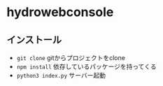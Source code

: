 # hydrowebconsole

## インストール

+ `git clone` gitからプロジェクトをclone
+ `npm install` 依存しているパッケージを持ってくる
+ `python3 index.py` サーバー起動